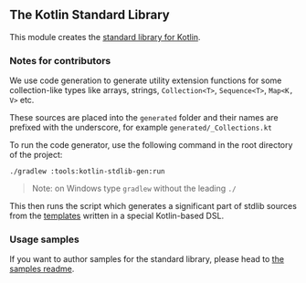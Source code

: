 ## The Kotlin Standard Library

This module creates the [standard library for Kotlin](https://kotlinlang.org/api/latest/jvm/stdlib/index.html).

### Notes for contributors

We use code generation to generate utility extension functions for some collection-like types like arrays, strings, `Collection<T>`, `Sequence<T>`, `Map<K, V>` etc.

These sources are placed into the `generated` folder and their names are prefixed with the underscore, for example `generated/_Collections.kt`

To run the code generator, use the following command in the root directory of the project:

    ./gradlew :tools:kotlin-stdlib-gen:run

> Note: on Windows type `gradlew` without the leading `./`

This then runs the script which generates a significant part of stdlib sources from the [templates](../tools/kotlin-stdlib-gen/src/templates) written in a special Kotlin-based DSL.

### Usage samples

If you want to author samples for the standard library, please head to [the samples readme](samples/ReadMe.md).